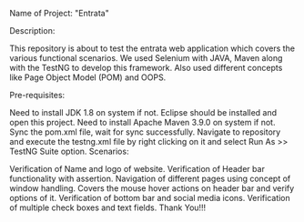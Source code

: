 Name of Project: "Entrata"

Description:

This repository is about to test the entrata web application which covers the various functional scenarios. We used Selenium with JAVA, Maven along with the TestNG to develop this framework. Also used different concepts like Page Object Model (POM) and OOPS.

Pre-requisites:

Need to install JDK 1.8 on system if not.
Eclipse should be installed and open this project.
Need to install Apache Maven 3.9.0 on system if not.
Sync the pom.xml file, wait for sync successfully.
Navigate to repository and execute the testng.xml file by right clicking on it and select Run As >> TestNG Suite option.
Scenarios:

Verification of Name and logo of website.
Verification of Header bar functionality with assertion.
Navigation of different pages using concept of window handling.
Covers the mouse hover actions on header bar and verify options of it.
Verification of bottom bar and social media icons.
Verification of multiple check boxes and text fields.
Thank You!!!
